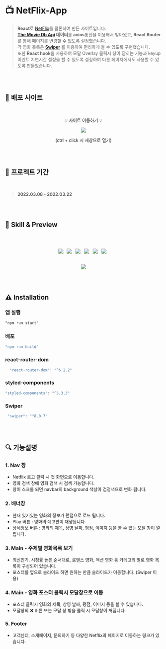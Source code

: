 # 📺 NetFlix-App
  
> **React**로 [NetFlix](https://www.netflix.com/)를 클론하여 만든 사이트입니다.<br/>
**[The Movie Db Api](https://www.themoviedb.org/?language=ko) 데이터**를 **axios**통신을 이용해서 받아왔고, **React Router**를 통해 페이지를 변경할 수 있도록 설정했습니다.<br/>
각 영화 목록은 **[Swiper](https://swiperjs.com/)** 를 이용하여 편리하게 볼 수 있도록 구현했습니다.<br/>
또한 **React hook**을 사용하여 모달 Overlay 클릭시 창이 닫히는 기능과 keyup이벤트 지연시간 설정을 할 수 있도록 설정하여 다른 페이지에서도 사용할 수 있도록 만들었습니다.


<br/>
<br/>

## 📌 배포 사이트
<div align="center">   
<br/>
    
💡 사이트 이동하기 💡  
  
<a href="https://jeongmmin.github.io/Netflix-App/" target="_blank"><img src="https://img.shields.io/badge/ Netflix 앱-black?style=flat-square&logo=Netflix&logoColor=E50914"/></a>
<br/>    

<!-- [🔗 넷플릭스 앱](https://jeongmmin.github.io/Netflix-App/) -->
  
 
(ctrl + click 시 새창으로 열기)
  
</div>

<br/>
<br/>

## 📅 프로젝트 기간
<br/>    

> **2022.03.08 - 2022.03.22**
<br/>
<br/>




## 📝 Skill & Preview
<br/>
<br/>
<p align="center">
<img src="https://img.shields.io/badge/Styled Component-DB7093?style=flat-square&logo=styled-components&logoColor=white"/> &nbsp 
<img src="https://img.shields.io/badge/React-61DAFB?style=flat-square&logo=React&logoColor=white"/> &nbsp
<img src="https://img.shields.io/badge/React hook-61DAFB?style=flat-square&logo=React&logoColor=white"/> &nbsp
<img src="https://img.shields.io/badge/React Router-CA4245?style=flat-square&logo=React Router&logoColor=white"/> &nbsp 
<img src="https://img.shields.io/badge/Swiper-6332F6?style=flat-square&logo=Swiper&logoColor=white"/> &nbsp
<img src="https://img.shields.io/badge/The Movie Database-111111?style=flat-square&logo=The Movie Database&logoColor=01B4E4"/> &nbsp
<br/>
<br/>
<p align="center">
<img src="https://user-images.githubusercontent.com/82005305/161022447-836e5369-7bf3-4194-ae1c-ad68e6d9c560.gif">
</p> 


<br/>
<br/>

## ⚠ Installation

### **앱 실행**

```
"npm run start"
```

### **배포**

```jsx
"npm run build"
```

### react-router-dom

```jsx
  "react-router-dom": "^6.2.2"
```

### styled-components

```jsx
"styled-components": "^5.3.3"
```

### Swiper

```jsx
 "swiper": "^8.0.7"
```



<br/>
<br/>

## 🔍 기능설명

### 1. Nav 창

- Netflix 로고 클릭 시 첫 화면으로 이동합니다.
- 영화 검색 창에 영화 검색 시 검색 가능합니다.
- 창이 스크롤 되면 navbar의 background 색상이 검정색으로 변화 됩니다.

### 2. 배너창

- 현재 있기있는 영화의 정보가 랜덤으로 로드 됩니다.
- Play 버튼 : 영화의 예고편이 재생됩니다.
- 상세정보 버튼 : 영화의 제목, 상영 날짜, 평점, 이미지 등을 볼 수 있는 모달 창이 열립니다.


### 3. Main - 주제별 영화목록 보기

- 최신인기, 시청률 높은 순서대로, 로맨스 영화, 액션 영화 등 카테고리 별로 영화 목록이 구성되어 있습니다.
- 포스터를 옆으로 슬라이드 하면 원하는 만큼 슬라이드가 이동합니다. (Swiper 이용)

### 4. Main - 영화 포스터 클릭시 모달창으로 이동

- 포스터 클릭시 영화의 제목, 상영 날짜, 평점, 이미지 등을 볼 수 있습니다.
- 모달창의 ✖ 버튼 또는 모달 창 밖을 클릭 시 모달창이 꺼집니다.
 
### 5. Footer

- 고객센터, 소개페이지, 문의하기 등 다양한 Netflix의 페이지로 이동하는 링크가 있습니다.

